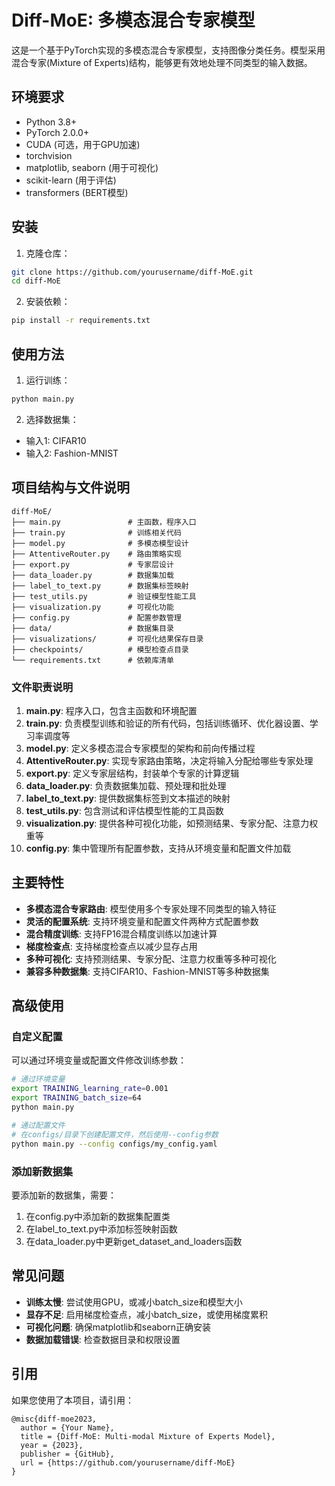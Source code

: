 # Diff-MoE: 多模态混合专家模型

这是一个基于PyTorch实现的多模态混合专家模型，支持图像分类任务。模型采用混合专家(Mixture of Experts)结构，能够更有效地处理不同类型的输入数据。

## 环境要求

- Python 3.8+
- PyTorch 2.0.0+
- CUDA (可选，用于GPU加速)
- torchvision
- matplotlib, seaborn (用于可视化)
- scikit-learn (用于评估)
- transformers (BERT模型)

## 安装

1. 克隆仓库：
```bash
git clone https://github.com/yourusername/diff-MoE.git
cd diff-MoE
```

2. 安装依赖：
```bash
pip install -r requirements.txt
```

## 使用方法

1. 运行训练：
```bash
python main.py
```

2. 选择数据集：
- 输入1: CIFAR10
- 输入2: Fashion-MNIST

## 项目结构与文件说明

```
diff-MoE/
├── main.py               # 主函数，程序入口
├── train.py              # 训练相关代码
├── model.py              # 多模态模型设计
├── AttentiveRouter.py    # 路由策略实现
├── export.py             # 专家层设计
├── data_loader.py        # 数据集加载
├── label_to_text.py      # 数据集标签映射
├── test_utils.py         # 验证模型性能工具
├── visualization.py      # 可视化功能
├── config.py             # 配置参数管理
├── data/                 # 数据集目录
├── visualizations/       # 可视化结果保存目录
├── checkpoints/          # 模型检查点目录
└── requirements.txt      # 依赖库清单
```

### 文件职责说明

1. **main.py**: 程序入口，包含主函数和环境配置
2. **train.py**: 负责模型训练和验证的所有代码，包括训练循环、优化器设置、学习率调度等
3. **model.py**: 定义多模态混合专家模型的架构和前向传播过程
4. **AttentiveRouter.py**: 实现专家路由策略，决定将输入分配给哪些专家处理
5. **export.py**: 定义专家层结构，封装单个专家的计算逻辑
6. **data_loader.py**: 负责数据集加载、预处理和批处理
7. **label_to_text.py**: 提供数据集标签到文本描述的映射
8. **test_utils.py**: 包含测试和评估模型性能的工具函数
9. **visualization.py**: 提供各种可视化功能，如预测结果、专家分配、注意力权重等
10. **config.py**: 集中管理所有配置参数，支持从环境变量和配置文件加载

## 主要特性

- **多模态混合专家路由**: 模型使用多个专家处理不同类型的输入特征
- **灵活的配置系统**: 支持环境变量和配置文件两种方式配置参数
- **混合精度训练**: 支持FP16混合精度训练以加速计算
- **梯度检查点**: 支持梯度检查点以减少显存占用
- **多种可视化**: 支持预测结果、专家分配、注意力权重等多种可视化
- **兼容多种数据集**: 支持CIFAR10、Fashion-MNIST等多种数据集

## 高级使用

### 自定义配置

可以通过环境变量或配置文件修改训练参数：

```bash
# 通过环境变量
export TRAINING_learning_rate=0.001
export TRAINING_batch_size=64
python main.py

# 通过配置文件
# 在configs/目录下创建配置文件，然后使用--config参数
python main.py --config configs/my_config.yaml
```

### 添加新数据集

要添加新的数据集，需要：
1. 在config.py中添加新的数据集配置类
2. 在label_to_text.py中添加标签映射函数
3. 在data_loader.py中更新get_dataset_and_loaders函数

## 常见问题

- **训练太慢**: 尝试使用GPU，或减小batch_size和模型大小
- **显存不足**: 启用梯度检查点，减小batch_size，或使用梯度累积
- **可视化问题**: 确保matplotlib和seaborn正确安装
- **数据加载错误**: 检查数据目录和权限设置

## 引用

如果您使用了本项目，请引用：

```
@misc{diff-moe2023,
  author = {Your Name},
  title = {Diff-MoE: Multi-modal Mixture of Experts Model},
  year = {2023},
  publisher = {GitHub},
  url = {https://github.com/yourusername/diff-MoE}
}
```